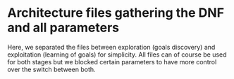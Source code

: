 # Architecture files gathering the DNF and all parameters

Here, we separated the files between exploration (goals discovery) and exploitation (learning of goals) for simplicity. All files can of course be used for both stages but we blocked certain parameters to have more control over the switch between both.